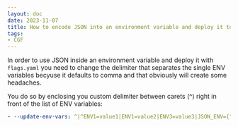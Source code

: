```yaml
---
layout: doc
date: 2023-11-07
title: How to encode JSON into an environment variable and deploy it to a Google Cloud Function using flags.yaml
tags:
- CGF
---
```


In order to use JSON inside an environment variable and deploy it with ```flags.yaml``` you need to change the delimiter that separates the single ENV variables becyuse it defaults to comma and that obviously will create some headaches.

You do so by enclosing you custom delimiter between carets (^) right in front of the list of ENV variables:

```yaml
- --update-env-vars: ^|^ENV1=value1|ENV1=value2|ENV3=value3|JSON_ENV={"key1":"value1","key2":"value2"}
```
